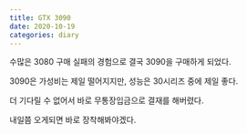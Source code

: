 ```yaml
---
title: GTX 3090
date: 2020-10-19
categories: diary
---
```

수많은 3080 구매 실패의 경험으로 결국 3090을 구매하게 되었다.

3090은 가성비는 제일 떨어지지만, 성능은 30시리즈 중에 제일 좋다.

더 기다릴 수 없어서 바로 무통장입금으로 결재를 해버렸다.

내일쯤 오게되면 바로 장착해봐야겠다.
